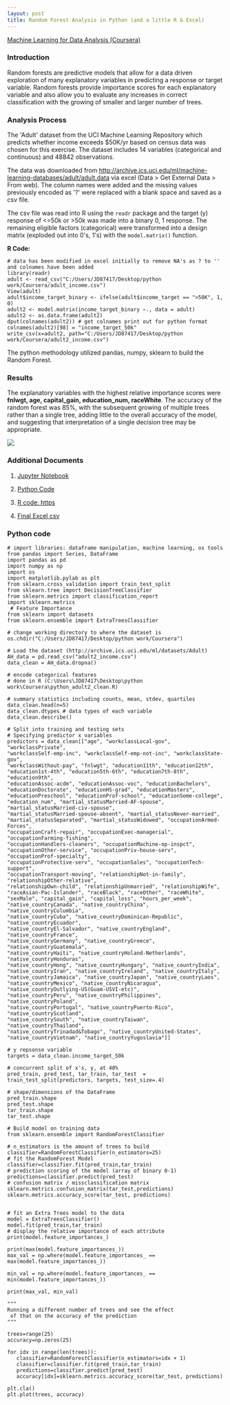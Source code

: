 ```yaml
---
layout: post
title: Random Forest Analysis in Python (and a little R & Excel)
---
```


[Machine Learning for Data Analysis (Coursera)](https://www.coursera.org/learn/machine-learning-data-analysis)

### Introduction

Random forests are predictive models that allow for a data driven exploration of many explanatory variables in predicting a response or target variable. Random forests provide importance scores for each explanatory variable and also allow you to evaluate any increases in correct classification with the growing of smaller and larger number of trees.

### Analysis Process

The 'Adult' dataset from the UCI Machine Learning Repository which predicts whether income exceeds $50K/yr based on census data was chosen for this exercise. The dataset includes 14 variables (categorical and continuous) and 48842 observations.

The data was downloaded from http://archive.ics.uci.edu/ml/machine-learning-databases/adult/adult.data via excel (Data > Get External Data > From web). The column names were added and the missing values previously encoded as '?' were replaced with a blank space and saved as a csv file.

The csv file was read into R using the `readr` package and the target (y) response of <=50k or >50k was made into a binary 0, 1 response. The remaining eligible factors (categorical) were transformed into a design matrix (exploded out into 0's, 1's) with the `model.matrix()` function.

**R Code:**

```
# data has been modified in excel initially to remove NA's as ? to '' and colnames have been added
library(readr)
adult <- read_csv("C:/Users/JD87417/Desktop/python work/Coursera/adult_income.csv")
View(adult)
adult$income_target_binary <- ifelse(adult$income_target == ">50K", 1, 0)
adult2 <- model.matrix(income_target_binary ~., data = adult)
adult2 <- as.data.frame(adult2)
dput(colnames(adult2)) # get colnames print out for python format
colnames(adult2)[98] = "income_target_50k"
write_csv(x=adult2, path="C:/Users/JD87417/Desktop/python work/Coursera/adult2_income.csv")
```

The python methodology utilized pandas, numpy, sklearn to build the Random Forest.

### Results

The explanatory variables with the highest relative importance scores were **fnlwgt, age, capital_gain, education_num, raceWhite**. The accuracy of the random forest was 85%, with the subsequent growing of multiple trees rather than a single tree, adding little to the overall accuracy of the model, and suggesting that interpretation of a single decision tree may be appropriate.

![]("https://github.com/jasdumas/jasdumas.github.io/blob/master/post_data/accuracy_plot_adult2.png")

### Additional Documents

1. [Jupyter Notebook](https://github.com/jasdumas/jasdumas.github.io/blob/master/post_data/RF_adult_income_notebook.ipynb)

2. [Python Code](https://github.com/jasdumas/jasdumas.github.io/blob/master/post_data/RF_adult_income.py)

3. [R code: https](https://github.com/jasdumas/jasdumas.github.io/blob/master/post_data/python_adult2_clean.R)

4. [Final Excel csv](https://github.com/jasdumas/jasdumas.github.io/blob/master/post_data/adult2_income.csv)

### Python code

```
# import libraries: dataframe manipulation, machine learning, os tools
from pandas import Series, DataFrame
import pandas as pd
import numpy as np
import os
import matplotlib.pylab as plt
from sklearn.cross_validation import train_test_split
from sklearn.tree import DecisionTreeClassifier
from sklearn.metrics import classification_report
import sklearn.metrics
 # Feature Importance
from sklearn import datasets
from sklearn.ensemble import ExtraTreesClassifier

# change working directory to where the dataset is
os.chdir("C:/Users/JD87417/Desktop/python work/Coursera")

# Load the dataset (http://archive.ics.uci.edu/ml/datasets/Adult)
AH_data = pd.read_csv("adult2_income.csv")
data_clean = AH_data.dropna()

# encode categorical features
# done in R (C:\Users\JD87417\Desktop\python work\Coursera\python_adult2_clean.R)

# summary statistics including counts, mean, stdev, quartiles
data_clean.head(n=5)
data_clean.dtypes # data types of each variable
data_clean.describe()

# Split into training and testing sets
# Specifying predictor x variables
predictors = data_clean[["age", "workclassLocal-gov", "workclassPrivate",
"workclassSelf-emp-inc", "workclassSelf-emp-not-inc", "workclassState-gov",
"workclassWithout-pay", "fnlwgt", "education11th", "education12th",
"education1st-4th", "education5th-6th", "education7th-8th", "education9th",
"educationAssoc-acdm", "educationAssoc-voc", "educationBachelors",
"educationDoctorate", "educationHS-grad", "educationMasters",
"educationPreschool", "educationProf-school", "educationSome-college",
"education_num", "martial_statusMarried-AF-spouse", "martial_statusMarried-civ-spouse",
"martial_statusMarried-spouse-absent", "martial_statusNever-married",
"martial_statusSeparated", "martial_statusWidowed", "occupationArmed-Forces",
"occupationCraft-repair", "occupationExec-managerial", "occupationFarming-fishing",
"occupationHandlers-cleaners", "occupationMachine-op-inspct",
"occupationOther-service", "occupationPriv-house-serv", "occupationProf-specialty",
"occupationProtective-serv", "occupationSales", "occupationTech-support",
"occupationTransport-moving", "relationshipNot-in-family", "relationshipOther-relative",
"relationshipOwn-child", "relationshipUnmarried", "relationshipWife",
"raceAsian-Pac-Islander", "raceBlack", "raceOther", "raceWhite",
"sexMale", "capital_gain", "capital_loss", "hours_per_week",
"native_countryCanada", "native_countryChina", "native_countryColumbia",
"native_countryCuba", "native_countryDominican-Republic", "native_countryEcuador",
"native_countryEl-Salvador", "native_countryEngland", "native_countryFrance",
"native_countryGermany", "native_countryGreece", "native_countryGuatemala",
"native_countryHaiti", "native_countryHoland-Netherlands", "native_countryHonduras",
"native_countryHong", "native_countryHungary", "native_countryIndia",
"native_countryIran", "native_countryIreland", "native_countryItaly",
"native_countryJamaica", "native_countryJapan", "native_countryLaos",
"native_countryMexico", "native_countryNicaragua", "native_countryOutlying-US(Guam-USVI-etc)",
"native_countryPeru", "native_countryPhilippines", "native_countryPoland",
"native_countryPortugal", "native_countryPuerto-Rico", "native_countryScotland",
"native_countrySouth", "native_countryTaiwan", "native_countryThailand",
"native_countryTrinadad&Tobago", "native_countryUnited-States",
"native_countryVietnam", "native_countryYugoslavia"]]

# y repsonse variable
targets = data_clean.income_target_50k

# concurrent split of x's, y, at 40%
pred_train, pred_test, tar_train, tar_test  = train_test_split(predictors, targets, test_size=.4)

# shape/dimensions of the DataFrame
pred_train.shape
pred_test.shape
tar_train.shape
tar_test.shape

# Build model on training data
from sklearn.ensemble import RandomForestClassifier

# n_estimators is the amount of trees to build
classifier=RandomForestClassifier(n_estimators=25)
# fit the RandomForest Model
classifier=classifier.fit(pred_train,tar_train)
# prediction scoring of the model (array of binary 0-1)
predictions=classifier.predict(pred_test)
# confusion matrix / missclassification matrix
sklearn.metrics.confusion_matrix(tar_test,predictions)
sklearn.metrics.accuracy_score(tar_test, predictions)


# fit an Extra Trees model to the data
model = ExtraTreesClassifier()
model.fit(pred_train,tar_train)
# display the relative importance of each attribute
print(model.feature_importances_)

print(max(model.feature_importances_))
max_val = np.where(model.feature_importances_ == max(model.feature_importances_))

min_val = np.where(model.feature_importances_ == min(model.feature_importances_))

print(max_val, min_val)

"""
Running a different number of trees and see the effect
 of that on the accuracy of the prediction
"""

trees=range(25)
accuracy=np.zeros(25)

for idx in range(len(trees)):
   classifier=RandomForestClassifier(n_estimators=idx + 1)
   classifier=classifier.fit(pred_train,tar_train)
   predictions=classifier.predict(pred_test)
   accuracy[idx]=sklearn.metrics.accuracy_score(tar_test, predictions)

plt.cla()
plt.plot(trees, accuracy)

```
